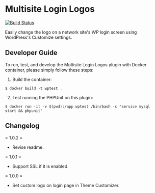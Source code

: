 # Multisite Login Logos

[![Build Status](https://travis-ci.org/prontotools/multisite-login-logos.svg?branch=develop)](https://travis-ci.org/prontotools/multisite-login-logos)

Easily change the logo on a network site's WP login screen using WordPress's Customize settings.

Developer Guide
---------------

To run, test, and develop the Multisite Login Logos plugin with Docker container, please simply follow these steps:

1. Build the container:

  `$ docker build -t wptest .`
 
2. Test running the PHPUnit on this plugin:

  `$ docker run -it -v $(pwd):/app wptest /bin/bash -c "service mysql start && phpunit"`

Changelog
----------

= 1.0.2 =
- Revise readme.

= 1.0.1 =
- Support SSL if it is enabled.

= 1.0.0 =
- Set custom logo on login page in Theme Customizer.
